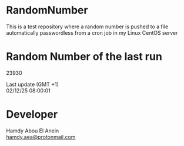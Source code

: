 # RandomNumber    
This is a test repository where a random number is pushed to a file automatically passwordless from a cron job in my Linux CentOS server    
# Random Number of the last run   
23930
      
Last update (GMT +1)    
02/12/25 08:00:01
# Developer    
Hamdy Abou El Anein   
hamdy.aea@protonmail.com
